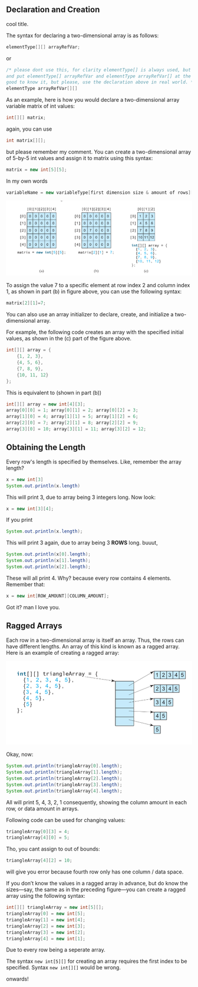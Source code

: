 ## Declaration and Creation
cool title. 

The syntax for declaring a two-dimensional array is as follows:
```java
elementType[][] arrayRefVar;
```
or 
```java
/* please dont use this, for clarity elementType[] is always used, but who knows? they may ask *which ones  are valid in the below* 
and put elementType[] arrayRefVar and elementType arrayRefVar[] at the  same time to answers. 
good to know it, but please, use the declaration above in real world. */
elementType arrayRefVar[][]
```
As an example, here is how you would declare a two-dimensional array variable matrix of int values:
```java
int[][] matrix;
```
again, you can use
```java
int matrix[][];
```
but please remember my comment.
You can create a two-dimensional array of 5-by-5 int values and assign it to matrix using this syntax:
```java
matrix = new int[5][5];
```
In my own words
```java
variableName = new variableType[first dimension size & amount of rows][second dimension size & amount of columns]
```

![img](https://github.com/canercetin-randomguy/cmpe211-midterm-review/blob/main/8.Multidimensional%20Arrays/Pasted%20image%2020221127111416.png)

To assign the value 7 to a specific element at row index 2 and column index 1, as shown in part (b) in figure above, you can use the following syntax:
```java
matrix[2][1]=7;
```
You can also use an array initializer to declare, create, and initialize a two-dimensional array.

For example, the following code creates an array with the specified initial values, as shown in the (c) part of the figure above.

```java
int[][] array = {
	{1, 2, 3},
	{4, 5, 6},
	{7, 8, 9},
	{10, 11, 12}
};
```
This is equivalent to (shown in part (b))
```java
int[][] array = new int[4][3];
array[0][0] = 1; array[0][1] = 2; array[0][2] = 3;
array[1][0] = 4; array[1][1] = 5; array[1][2] = 6;
array[2][0] = 7; array[2][1] = 8; array[2][2] = 9;
array[3][0] = 10; array[3][1] = 11; array[3][2] = 12;
```

## Obtaining the Length
Every row's length is specified by themselves. Like, remember the array length?
```java
x = new int[3]
System.out.println(x.length)
```
This will print 3, due to array being 3 integers long.
Now look:
```java
x = new int[3][4];
```
If you print 
```java
System.out.println(x.length);
```
This will print 3 again, due to array being 3 **ROWS** long. buuut,
```java
System.out.println(x[0].length);
System.out.println(x[1].length);
System.out.println(x[2].length);
```
These will all print 4. Why? because every row contains 4 elements. Remember that:
```java
x = new int[ROW_AMOUNT][COLUMN_AMOUNT];
```
Got it? man I love you.

## Ragged Arrays
Each row in a two-dimensional array is itself an array. Thus, the rows can have different lengths. An array of this kind is known as a ragged array. Here is an example of creating a ragged array:

![img](https://github.com/canercetin-randomguy/cmpe211-midterm-review/blob/main/8.Multidimensional%20Arrays/Pasted%20image%2020221127112306.png)

Okay, now:
```java
System.out.println(triangleArray[0].length);
System.out.println(triangleArray[1].length);
System.out.println(triangleArray[2].length);
System.out.println(triangleArray[3].length);
System.out.println(triangleArray[4].length);
```
All will print 5, 4, 3, 2, 1 consequently, showing the column amount in each row, or data amount in arrays.

Following code can be used for changing values:

```java
triangleArray[0][3] = 4;
triangleArray[4][0] = 5;
```
Tho, you cant assign to out of bounds:
```java
triangleArray[4][2] = 10;
```
will give you error because fourth row only has one column / data space.

If you don’t know the values in a ragged array in advance, but do know the sizes—say, the same as in the preceding figure—you can create a ragged array using the following syntax:

```java
int[][] triangleArray = new int[5][];
triangleArray[0] = new int[5];
triangleArray[1] = new int[4];
triangleArray[2] = new int[3];
triangleArray[3] = new int[2];
triangleArray[4] = new int[1];
```

Due to every row being a seperate array.

The syntax `new int[5][]` for creating an array requires the first index to be specified. Syntax `new int[][]` would be wrong.

onwards!
